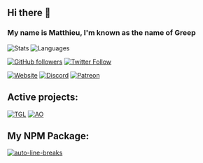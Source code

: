 ## Hi there 👋
### My name is Matthieu, I'm known as the name of Greep
![Stats](https://github-readme-stats.vercel.app/api?username=GreepTheSheep&show_icons=true&hide_border=true&theme=vue&custom_title=Greep%27s%20Stats:) ![Languages](https://github-readme-stats.vercel.app/api/top-langs/?username=GreepTheSheep&langs_count=10&hide_border=true&theme=vue)

[![GitHub followers](https://img.shields.io/github/followers/GreepTheSheep?color=black&logo=github&label=Follow&style=flat-square)](https://github.com/GreepTheSheep) [![Twitter Follow](https://img.shields.io/twitter/follow/GreepTheSheep?logo=twitter&color=blue&style=flat-square)](https://twitter.com/GreepTheSheep)

[![Website](https://img.shields.io/website?down_color=red&down_message=Down&style=for-the-badge&up_color=chartreuse&up_message=Visit&url=https%3A%2F%2Fgreep.cf)](https://greep.cf) [![Discord](https://img.shields.io/discord/570024448371982373?color=%237289DA&logo=discord&logoColor=%23FFFFFF&style=for-the-badge)](https://discord.gg/uWZn5f) [![Patreon](https://img.shields.io/badge/Patreon-Donate-orange?style=for-the-badge&logo=patreon)](https://patreon.com/Greep)

## Active projects:
[![TGL](https://avatars1.githubusercontent.com/u/55832320?s=200&v=4)](https://github.com/Guiding-Lanterns/Guiding-Lanterns)
[![AO](https://avatars2.githubusercontent.com/u/72099719?s=200&v=4)](https://github.com/arendelleodyssey)


## My NPM Package:
[![auto-line-breaks](https://github-readme-stats.vercel.app/api/pin/?username=GreepTheSheep&repo=auto-line-breaks&hide_border=true&theme=vue)](https://github.com/GreepTheSheep/auto-line_=-breaks)

<!--
**GreepTheSheep/GreepTheSheep** is a ✨ _special_ ✨ repository because its `README.md` (this file) appears on your GitHub profile.

Here are some ideas to get you started:

- 🔭 I’m currently working on ...
- 🌱 I’m currently learning ...
- 👯 I’m looking to collaborate on ...
- 🤔 I’m looking for help with ...
- 💬 Ask me about ...
- 📫 How to reach me: ...
- 😄 Pronouns: ...
- ⚡ Fun fact: ...
-->
